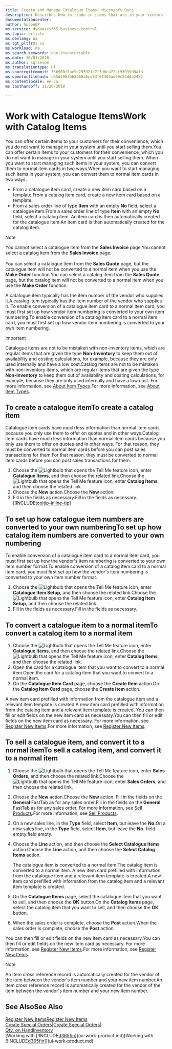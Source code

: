 ```yaml
---
title: Create and Manage Catalogue Items| Microsoft Docs
description: Describes how to trade in items that are in your vendors list of items but not in your own list of items.
documentationcenter: 
author: SorenGP
ms.service: dynamics365-business-central
ms.topic: article
ms.devlang: na
ms.tgt_pltfrm: na
ms.workload: na
ms.search.keywords: non-inventoriable
ms.date: 10/01/2018
ms.author: sgroespe
ms.translationtype: HT
ms.sourcegitcommit: 33b900f1ac9e295921e7f3d6ea72cc93939d8a1b
ms.openlocfilehash: c65d498fb63668a6cd83f61303ae99c54d0a2452
ms.contentlocale: en-ca
ms.lasthandoff: 11/26/2018

---
```

# <a name="work-with-catalog-items"></a><span data-ttu-id="cbb0b-103">Work with Catalogue Items</span><span class="sxs-lookup"><span data-stu-id="cbb0b-103">Work with Catalog Items</span></span>
<span data-ttu-id="cbb0b-104">You can offer certain items to your customers for their convenience, which you do not want to manage in your system until you start selling them.</span><span class="sxs-lookup"><span data-stu-id="cbb0b-104">You can offer certain items to your customers for their convenience, which you do not want to manage in your system until you start selling them.</span></span> <span data-ttu-id="cbb0b-105">When you want to start managing such items in your system, you can convert them to normal item cards in two ways.</span><span class="sxs-lookup"><span data-stu-id="cbb0b-105">When you want to start managing such items in your system, you can convert them to normal item cards in two ways.</span></span>

* <span data-ttu-id="cbb0b-106">From a catalogue item card, create a new item card based on a template.</span><span class="sxs-lookup"><span data-stu-id="cbb0b-106">From a catalog item card, create a new item card based on a template.</span></span>
* <span data-ttu-id="cbb0b-107">From a sales order line of type **Item** with an empty **No** field, select a catalogue item.</span><span class="sxs-lookup"><span data-stu-id="cbb0b-107">From a sales order line of type **Item** with an empty **No** field, select a catalog item.</span></span> <span data-ttu-id="cbb0b-108">An item card is then automatically created for the catalogue item.</span><span class="sxs-lookup"><span data-stu-id="cbb0b-108">An item card is then automatically created for the catalog item.</span></span>

> [!NOTE]  
> <span data-ttu-id="cbb0b-109">You cannot select a catalogue item from the **Sales Invoice** page.</span><span class="sxs-lookup"><span data-stu-id="cbb0b-109">You cannot select a catalog item from the **Sales Invoice** page.</span></span><br /><br />
> <span data-ttu-id="cbb0b-110">You can select a catalogue item from the **Sales Quote** page, but the catalogue item will not be converted to a normal item when you use the **Make Order** function.</span><span class="sxs-lookup"><span data-stu-id="cbb0b-110">You can select a catalog item from the **Sales Quote** page, but the catalog item will not be converted to a normal item when you use the **Make Order** function.</span></span>

<span data-ttu-id="cbb0b-111">A catalogue item typically has the item number of the vendor who supplies it.</span><span class="sxs-lookup"><span data-stu-id="cbb0b-111">A catalog item typically has the item number of the vendor who supplies it.</span></span> <span data-ttu-id="cbb0b-112">To enable conversion of a catalogue item card to a normal item card, you must first set up how vendor item numbering is converted to your own item numbering.</span><span class="sxs-lookup"><span data-stu-id="cbb0b-112">To enable conversion of a catalog item card to a normal item card, you must first set up how vendor item numbering is converted to your own item numbering.</span></span>   

> [!Important]
> <span data-ttu-id="cbb0b-113">Catalogue items are not to be mistaken with non-inventory items, which are regular items that are given the type **Non-Inventory** to keep them out of availability and costing calculations, for example, because they are only used internally and have a low cost.</span><span class="sxs-lookup"><span data-stu-id="cbb0b-113">Catalog items are not to be mistaken with non-inventory items, which are regular items that are given the type **Non-Inventory** to keep them out of availability and costing calculations, for example, because they are only used internally and have a low cost.</span></span> <span data-ttu-id="cbb0b-114">For more information, see [About Item Types](inventory-about-item-types.md).</span><span class="sxs-lookup"><span data-stu-id="cbb0b-114">For more information, see [About Item Types](inventory-about-item-types.md).</span></span>

## <a name="to-create-a-catalog-item"></a><span data-ttu-id="cbb0b-115">To create a catalogue item</span><span class="sxs-lookup"><span data-stu-id="cbb0b-115">To create a catalog item</span></span>
<span data-ttu-id="cbb0b-116">Catalogue item cards have much less information than normal item cards because you only use them to offer on quotes and in other ways.</span><span class="sxs-lookup"><span data-stu-id="cbb0b-116">Catalog item cards have much less information than normal item cards because you only use them to offer on quotes and in other ways.</span></span> <span data-ttu-id="cbb0b-117">For that reason, they must be converted to normal item cards before you can post sales transactions for them.</span><span class="sxs-lookup"><span data-stu-id="cbb0b-117">For that reason, they must be converted to normal item cards before you can post sales transactions for them.</span></span>

1. <span data-ttu-id="cbb0b-118">Choose the ![Lightbulb that opens the Tell Me feature](media/ui-search/search_small.png "Tell me what you want to do") icon, enter **Catalogue Items**, and then choose the related link.</span><span class="sxs-lookup"><span data-stu-id="cbb0b-118">Choose the ![Lightbulb that opens the Tell Me feature](media/ui-search/search_small.png "Tell me what you want to do") icon, enter **Catalog Items**, and then choose the related link.</span></span>
2. <span data-ttu-id="cbb0b-119">Choose the **New** action.</span><span class="sxs-lookup"><span data-stu-id="cbb0b-119">Choose the **New** action.</span></span>
3. <span data-ttu-id="cbb0b-120">Fill in the fields as necessary.</span><span class="sxs-lookup"><span data-stu-id="cbb0b-120">Fill in the fields as necessary.</span></span> [!INCLUDE[tooltip-inline-tip](includes/tooltip-inline-tip_md.md)]

## <a name="to-set-up-how-catalog-item-numbers-are-converted-to-your-own-numbering"></a><span data-ttu-id="cbb0b-121">To set up how catalogue item numbers are converted to your own numbering</span><span class="sxs-lookup"><span data-stu-id="cbb0b-121">To set up how catalog item numbers are converted to your own numbering</span></span>
<span data-ttu-id="cbb0b-122">To enable conversion of a catalogue item card to a normal item card, you must first set up how the vendor's item numbering is converted to your own item number format.</span><span class="sxs-lookup"><span data-stu-id="cbb0b-122">To enable conversion of a catalog item card to a normal item card, you must first set up how the vendor's item numbering is converted to your own item number format.</span></span>

1. <span data-ttu-id="cbb0b-123">Choose the ![Lightbulb that opens the Tell Me feature](media/ui-search/search_small.png "Tell me what you want to do") icon, enter **Catalogue Item Setup**, and then choose the related link.</span><span class="sxs-lookup"><span data-stu-id="cbb0b-123">Choose the ![Lightbulb that opens the Tell Me feature](media/ui-search/search_small.png "Tell me what you want to do") icon, enter **Catalog Item Setup**, and then choose the related link.</span></span>
2. <span data-ttu-id="cbb0b-124">Fill in the fields as necessary.</span><span class="sxs-lookup"><span data-stu-id="cbb0b-124">Fill in the fields as necessary.</span></span>

## <a name="to-convert-a-catalog-item-to-a-normal-item"></a><span data-ttu-id="cbb0b-125">To convert a catalogue item to a normal item</span><span class="sxs-lookup"><span data-stu-id="cbb0b-125">To convert a catalog item to a normal item</span></span>
1. <span data-ttu-id="cbb0b-126">Choose the ![Lightbulb that opens the Tell Me feature](media/ui-search/search_small.png "Tell me what you want to do") icon, enter **Catalogue Items**, and then choose the related link.</span><span class="sxs-lookup"><span data-stu-id="cbb0b-126">Choose the ![Lightbulb that opens the Tell Me feature](media/ui-search/search_small.png "Tell me what you want to do") icon, enter **Catalog Items**, and then choose the related link.</span></span>
2. <span data-ttu-id="cbb0b-127">Open the card for a catalogue item that you want to convert to a normal item.</span><span class="sxs-lookup"><span data-stu-id="cbb0b-127">Open the card for a catalog item that you want to convert to a normal item.</span></span>
3. <span data-ttu-id="cbb0b-128">On the **Catalogue Item Card** page, choose the **Create Item** action.</span><span class="sxs-lookup"><span data-stu-id="cbb0b-128">On the **Catalog Item Card** page, choose the **Create Item** action.</span></span>

<span data-ttu-id="cbb0b-129">A new item card prefilled with information from the catalogue item and a relevant item template is created.</span><span class="sxs-lookup"><span data-stu-id="cbb0b-129">A new item card prefilled with information from the catalog item and a relevant item template is created.</span></span> <span data-ttu-id="cbb0b-130">You can then fill or edit fields on the new item card as necessary.</span><span class="sxs-lookup"><span data-stu-id="cbb0b-130">You can then fill or edit fields on the new item card as necessary.</span></span> <span data-ttu-id="cbb0b-131">For more information, see [Register New Items](inventory-how-register-new-items.md).</span><span class="sxs-lookup"><span data-stu-id="cbb0b-131">For more information, see [Register New Items](inventory-how-register-new-items.md).</span></span>

## <a name="to-sell-a-catalog-item-and-convert-it-to-a-normal-item"></a><span data-ttu-id="cbb0b-132">To sell a catalogue item, and convert it to a normal item</span><span class="sxs-lookup"><span data-stu-id="cbb0b-132">To sell a catalog item, and convert it to a normal item</span></span>
1. <span data-ttu-id="cbb0b-133">Choose the ![Lightbulb that opens the Tell Me feature](media/ui-search/search_small.png "Tell me what you want to do") icon, enter **Sales Orders**, and then choose the related link.</span><span class="sxs-lookup"><span data-stu-id="cbb0b-133">Choose the ![Lightbulb that opens the Tell Me feature](media/ui-search/search_small.png "Tell me what you want to do") icon, enter **Sales Orders**, and then choose the related link.</span></span>
2. <span data-ttu-id="cbb0b-134">Choose the **New** action.</span><span class="sxs-lookup"><span data-stu-id="cbb0b-134">Choose the **New** action.</span></span> <span data-ttu-id="cbb0b-135">Fill in the fields on the **General** FastTab as for any sales order.</span><span class="sxs-lookup"><span data-stu-id="cbb0b-135">Fill in the fields on the **General** FastTab as for any sales order.</span></span> <span data-ttu-id="cbb0b-136">For more information, see [Sell Products](sales-how-sell-products.md).</span><span class="sxs-lookup"><span data-stu-id="cbb0b-136">For more information, see [Sell Products](sales-how-sell-products.md).</span></span>
3. <span data-ttu-id="cbb0b-137">On a new sales line, in the **Type** field, select **Item**, but leave the **No.**</span><span class="sxs-lookup"><span data-stu-id="cbb0b-137">On a new sales line, in the **Type** field, select **Item**, but leave the **No.**</span></span> <span data-ttu-id="cbb0b-138">field empty.</span><span class="sxs-lookup"><span data-stu-id="cbb0b-138">field empty.</span></span>
4. <span data-ttu-id="cbb0b-139">Choose the **Line** action, and then choose the **Select Catalogue Items** action.</span><span class="sxs-lookup"><span data-stu-id="cbb0b-139">Choose the **Line** action, and then choose the **Select Catalog Items** action.</span></span>

    <span data-ttu-id="cbb0b-140">The catalogue item is converted to a normal item.</span><span class="sxs-lookup"><span data-stu-id="cbb0b-140">The catalog item is converted to a normal item.</span></span> <span data-ttu-id="cbb0b-141">A new item card prefilled with information from the catalogue item and a relevant item template is created.</span><span class="sxs-lookup"><span data-stu-id="cbb0b-141">A new item card prefilled with information from the catalog item and a relevant item template is created.</span></span>
5. <span data-ttu-id="cbb0b-142">On the **Catalogue Items** page, select the catalogue item that you want to sell, and then choose the **OK** button.</span><span class="sxs-lookup"><span data-stu-id="cbb0b-142">On the **Catalog Items** page, select the catalog item that you want to sell, and then choose the **OK** button.</span></span>
6. <span data-ttu-id="cbb0b-143">When the sales order is complete, choose the **Post** action.</span><span class="sxs-lookup"><span data-stu-id="cbb0b-143">When the sales order is complete, choose the **Post** action.</span></span>

<span data-ttu-id="cbb0b-144">You can then fill or edit fields on the new item card as necessary.</span><span class="sxs-lookup"><span data-stu-id="cbb0b-144">You can then fill or edit fields on the new item card as necessary.</span></span> <span data-ttu-id="cbb0b-145">For more information, see [Register New Items](inventory-how-register-new-items.md).</span><span class="sxs-lookup"><span data-stu-id="cbb0b-145">For more information, see [Register New Items](inventory-how-register-new-items.md).</span></span>

> [!NOTE]  
>   <span data-ttu-id="cbb0b-146">An Item cross reference record is automatically created for the vendor of the item between the vendor's item number and your new item number.</span><span class="sxs-lookup"><span data-stu-id="cbb0b-146">An Item cross reference record is automatically created for the vendor of the item between the vendor's item number and your new item number.</span></span>

## <a name="see-also"></a><span data-ttu-id="cbb0b-147">See Also</span><span class="sxs-lookup"><span data-stu-id="cbb0b-147">See Also</span></span>
[<span data-ttu-id="cbb0b-148">Register New Items</span><span class="sxs-lookup"><span data-stu-id="cbb0b-148">Register New Items</span></span>](inventory-how-register-new-items.md)  
<span data-ttu-id="cbb0b-149">[Create Special Orders](sales-how-to-create-special-orders.md)|</span><span class="sxs-lookup"><span data-stu-id="cbb0b-149">[Create Special Orders](sales-how-to-create-special-orders.md)|</span></span>  
[<span data-ttu-id="cbb0b-150">Qty. on Hand</span><span class="sxs-lookup"><span data-stu-id="cbb0b-150">Inventory</span></span>](inventory-manage-inventory.md)  
<span data-ttu-id="cbb0b-151">[Working with [!INCLUDE[d365fin](includes/d365fin_md.md)]](ui-work-product.md)</span><span class="sxs-lookup"><span data-stu-id="cbb0b-151">[Working with [!INCLUDE[d365fin](includes/d365fin_md.md)]](ui-work-product.md)</span></span>

